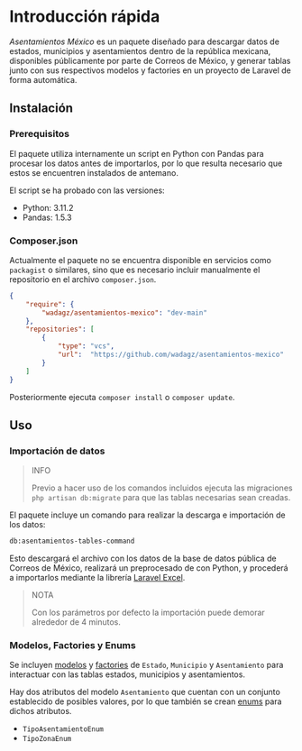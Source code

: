 # Introducción rápida

_Asentamientos México_ es un paquete diseñado para descargar datos de estados, municipios y asentamientos dentro de
la república mexicana, disponibles públicamente por parte de Correos de México, y generar tablas junto con sus
respectivos modelos y factories en un proyecto de Laravel de forma automática.

## Instalación

### Prerequisitos

El paquete utiliza internamente un script en Python con Pandas para procesar los datos antes de importarlos, por lo que resulta
necesario que estos se encuentren instalados de antemano.

El script se ha probado con las versiones:
- Python: 3.11.2
- Pandas: 1.5.3

### Composer.json

Actualmente el paquete no se encuentra disponible en servicios como `packagist` o similares, sino que es necesario incluir manualmente
el repositorio en el archivo `composer.json`.

```json
{
    "require": {
        "wadagz/asentamientos-mexico": "dev-main"
    },
    "repositories": [
        {
            "type": "vcs",
            "url":  "https://github.com/wadagz/asentamientos-mexico"
        }
    ]
}
```

Posteriormente ejecuta `composer install` o `composer update`.

## Uso

### Importación de datos

> INFO
>
> Previo a hacer uso de los comandos incluidos ejecuta las migraciones `php artisan db:migrate` para que
> las tablas necesarias sean creadas.

El paquete incluye un comando para realizar la descarga e importación de los datos:

```bash
db:asentamientos-tables-command
```

Esto descargará el archivo con los datos de la base de datos pública de Correos de México, realizará un preprocesado
de con Python, y procederá a importarlos mediante la librería [Laravel Excel](https://docs.laravel-excel.com/3.1/getting-started/).

> NOTA
>
> Con los parámetros por defecto la importación puede demorar alrededor de 4 minutos.

### Modelos, Factories y Enums

Se incluyen [modelos](modelos.md) y [factories](factories.md) de `Estado`, `Municipio` y `Asentamiento` para interactuar con las tablas
estados, municipios y asentamientos.

Hay dos atributos del modelo `Asentamiento` que cuentan con un conjunto establecido de posibles valores,
por lo que también se crean [enums](enums.md) para dichos atributos.

- `TipoAsentamientoEnum`
- `TipoZonaEnum`
